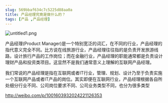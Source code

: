 ```yaml
---
slug: 569bbaf634c7c5225d88aa0a
title: 产品经理究竟是做什么的？
tags: [产品 ,产品经理]
---
```


![untitled1.png](https://static.gaoqixhb.com/Fgsrm5a2ey6QAYPaGEYPJbYc303k)
 
产品经理(Product Manager)是一个特别宽泛的词汇，在不同的行业，产品经理的指代意义完全不同。比方说在线旅游行业，产品经理往往指的是负责开发旅游线路，设计旅行产品的工作岗位；而在金融行业，产品经理的职能通常都是负责设计理财产品和投资类项目。这显然不是我们通常意义上理解的互联网产品经理。

我们常说的产品经理是指在互联网或者IT行业，管理、规划、设计乃至于负责实施一个互联网产品或者IT产品的岗位。其实即便在互联网行业，产品经理根据各自所处细分行业不同、公司岗位要求不同、公司业务类型不同，也分为很多类型

http://weibo.com/p/1001603932024221126353
